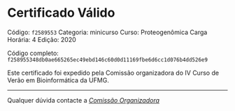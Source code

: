# Certificado Válido

Código: `f2589553`
Categoria: minicurso
Curso: Proteogenômica
Carga Horária: 4
Edição: 2020


Código completo: `f258955348db0ae665265ec49ebd146c60d0d11169fbe6d6cc1d076b4dd526e9`


Este certificado foi expedido pela Comissão organizadora do IV Curso de Verão em Bioinformática da UFMG.

----

Qualquer dúvida contacte a [_Comissão Organizadora_](<mailto:cursobioinfoufmg@gmail.com$subject=[Certificados]>)

